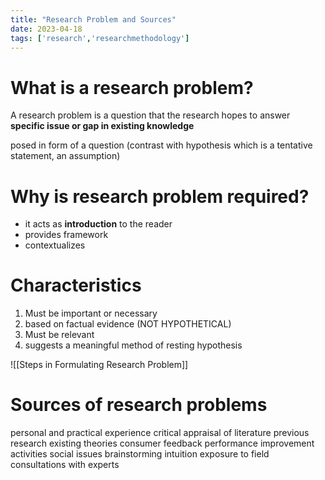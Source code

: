 ```yaml
---
title: "Research Problem and Sources"
date: 2023-04-18
tags: ['research','researchmethodology']
---
```

# What is a research problem?

A research problem is a question that the research hopes to answer 
**specific issue or gap in existing knowledge**

posed in form of a question 
(contrast with hypothesis which is a tentative statement, an assumption)

# Why is research problem required? 
- it acts as **introduction** to the reader 
- provides framework 
- contextualizes 

# Characteristics 
1. Must be important or necessary
2. based on factual evidence (NOT HYPOTHETICAL)
3. Must be relevant 
4. suggests a meaningful method of resting hypothesis 

![[Steps in Formulating Research Problem]]


# Sources of research problems 
personal and practical experience
critical appraisal of literature
previous research
existing theories
consumer feedback
performance improvement activities
social issues
brainstorming
intuition 
exposure to field
consultations with experts 

